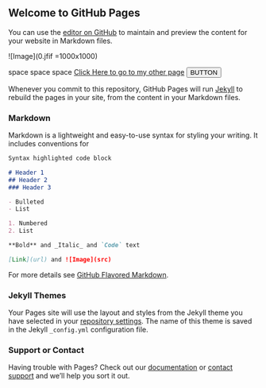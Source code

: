 ## Welcome to GitHub Pages

You can use the [editor on GitHub](https://github.com/FelicityDaniels/FelicityDaniels.github.io/edit/master/index.md) to maintain and preview the content for your website in Markdown files.

![Image](0.jfif =1000x1000)


space               space               space
[Click Here to go to my other page](second_page.md)
<button onclick="document.location='second_page.md'">BUTTON</button>

Whenever you commit to this repository, GitHub Pages will run [Jekyll](https://jekyllrb.com/) to rebuild the pages in your site, from the content in your Markdown files.

### Markdown

Markdown is a lightweight and easy-to-use syntax for styling your writing. It includes conventions for

```markdown
Syntax highlighted code block

# Header 1
## Header 2
### Header 3

- Bulleted
- List

1. Numbered
2. List

**Bold** and _Italic_ and `Code` text

[Link](url) and ![Image](src)
```

For more details see [GitHub Flavored Markdown](https://guides.github.com/features/mastering-markdown/).

### Jekyll Themes

Your Pages site will use the layout and styles from the Jekyll theme you have selected in your [repository settings](https://github.com/FelicityDaniels/FelicityDaniels.github.io/settings). The name of this theme is saved in the Jekyll `_config.yml` configuration file.

### Support or Contact

Having trouble with Pages? Check out our [documentation](https://docs.github.com/categories/github-pages-basics/) or [contact support](https://github.com/contact) and we’ll help you sort it out.
